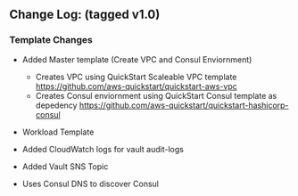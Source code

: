 ## Change Log: (tagged v1.0)

### Template Changes
* Added Master template (Create VPC and Consul Enviornment)
  * Creates VPC using QuickStart Scaleable VPC template https://github.com/aws-quickstart/quickstart-aws-vpc
  * Creates Consul enviornment using QuickStart Consul template as depedency https://github.com/aws-quickstart/quickstart-hashicorp-consul

* Workload Template
 * Added CloudWatch logs for vault audit-logs
 * Added Vault SNS Topic
 * Uses Consul DNS to discover Consul
